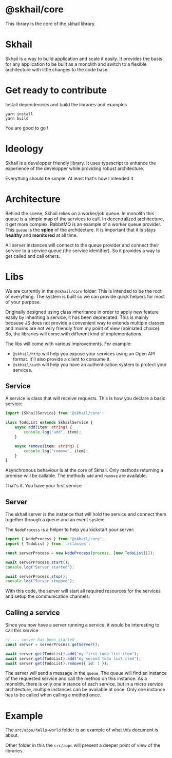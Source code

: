# @skhail/core

This library is the core of the skhail library.

# Skhail

Skhail is a way to build application and scale it easily. It provides the basis for any application to be built as a monolith and switch to a flexible architecture with little changes to the code base.

# Get ready to contribute

Install dependencies and build the libraries and examples

```
yarn install
yarn build
```

You are good to go !

# Ideology

Skhail is a developper friendly library. It uses typescript to enhance the experience of the developper while providing robust architecture.

Everything should be simple. At least that's how I intended it.

# Architecture

Behind the scene, Skhail relies on a worker/job queue. In monolith this queue is a simple map of the services to call. In decentralized architecture, it get more complex. RabbitMQ is an example of a worker queue provider. This `queue` is the **spine** of the architecture. It is important that it is stays **healthy** and **monitored** at all time.

All server instances will connect to the queue provider and connect their service to a service queue (the service identifier). So it provides a way to get called and call others.

# Libs

We are currently in the `@skhail/core` folder. This is intended to be the root of everything. The system is built so we can provide quick helpers for most of your purpose.

Originally designed using class inheritance in order to apply new feature easily by inheriting a service, it has been deprecated. This is mainly because JS does not provide a convenient way to extends multiple classes and mixins are not very friendly from my point of view (opiniated choice). So, the libraries will come with different kind of implementations.

The libs will come with various improvements. For example:

- `@skhail/http` will help you expose your services using an Open API format. It'll also provide a client to consume it.
- `@skhail/auth` will help you have an authentication system to protect your services.

## Service

A service is class that will receive requests. This is how you declare a basic service:

```typescript
import {SkhailService} from '@skhail/core':

class TodoList extends SkhailService {
    async add(item: string) {
        console.log("add", item);
    }

    async remove(item: string) {
        console.log("remove", item);
    }
}
```

Asynchronous behaviour is at the core of Skhail. Only methods returning a promise will be callable. The methods `add` and `remove` are available.

That's it. You have your first service

## Server

The skhail server is the instance that will hold the service and connect them together through a queue and an event system.

The `NodeProcess` is a helper to help you kickstart your server:

```typescript
import { NodeProcess } from "@skhail/core";
import { TodoList } from './classes':

const serverProcess = new NodeProcess(process, [new TodoList()]);

await serverProcess.start();
console.log("Server started");

await serverProcess.stop();
console.log("Server stopped");
```

With this code, the server will start all required resources for the services and setup the communication channels.

## Calling a service

Since you now have a server running a service, it would be interesting to call this service

```typescript
// ... server has been started
const server = serverProcess.getServer();

await server.get(TodoList).add("my first todo list item");
await server.get(TodoList).add("my second todo list item");
await server.get(TodoList).remove({ id: 1 });
```

The server will send a message in the `queue`. The queue will find an instance of the requested service and call the method on this instance. As a monolith, there is only one instance of each service, but in a micro service architecture, multiple instances can be available at once. Only one instance has to be called when calling a method once.

# Example

The `src/apps/hello-world` folder is an example of what this document is about.

Other folder in this the `src/apps` will present a deeper point of view of the libraries.
